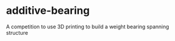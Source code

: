 additive-bearing
================

A competition to use 3D printing to build a weight bearing spanning structure
